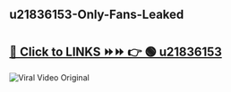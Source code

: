 
 ## u21836153-Only-Fans-Leaked

# <h2><a href="https://clipsfans.com/u21836153&ref=git">🔗 Click to LINKS ⏩⏩ 👉 🟢 u21836153 </a></h2>

<a href="https://clipsfans.com/u21836153&ref=git" rel="nofollow" data-target="animated-image.originalLink"><img src="https://i.ibb.co.com/xMMVF88/686577567.gif" alt="Viral Video Original" style="max-width: 100%; display: inline-block;" data-target="animated-image.originalImage"></a>
